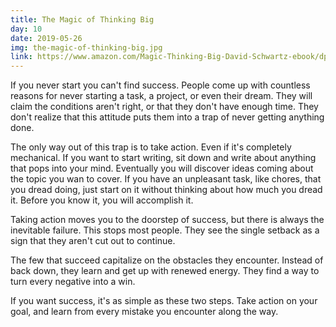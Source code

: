 ```yaml
---
title: The Magic of Thinking Big
day: 10
date: 2019-05-26
img: the-magic-of-thinking-big.jpg
link: https://www.amazon.com/Magic-Thinking-Big-David-Schwartz-ebook/dp/B00NGZIR92
---
```


If you never start you can't find success. People come up with countless reasons
for never starting a task, a project, or even their dream. They will claim the
conditions aren't right, or that they don't have enough time. They don't realize
that this attitude puts them into a trap of never getting anything done.

The only way out of this trap is to take action. Even if it's completely
mechanical. If you want to start writing, sit down and write about anything that
pops into your mind. Eventually you will discover ideas coming about the topic
you wan to cover. If you have an unpleasant task, like chores, that you dread
doing, just start on it without thinking about how much you dread it. Before you
know it, you will accomplish it.

Taking action moves you to the doorstep of success, but there is always the
inevitable failure. This stops most people. They see the single setback as a
sign that they aren't cut out to continue.

The few that succeed capitalize on the obstacles they encounter. Instead of back
down, they learn and get up with renewed energy. They find a way to turn every
negative into a win.

If you want success, it's as simple as these two steps. Take action on your
goal, and learn from every mistake you encounter along the way.
